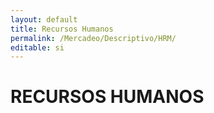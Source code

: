 ```yaml
---
layout: default
title: Recursos Humanos
permalink: /Mercadeo/Descriptivo/HRM/
editable: si
---
```


# RECURSOS HUMANOS

